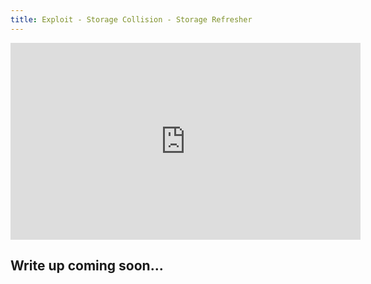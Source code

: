 ```yaml
---
title: Exploit - Storage Collision - Storage Refresher
---
```


<iframe width="560" height="315" src="https://youtu.be/U2P5sHVWsjQ" title="YouTube video player" frameborder="0" allow="accelerometer; autoplay; clipboard-write; encrypted-media; gyroscope; picture-in-picture; web-share" allowfullscreen></iframe>

## Write up coming soon...
